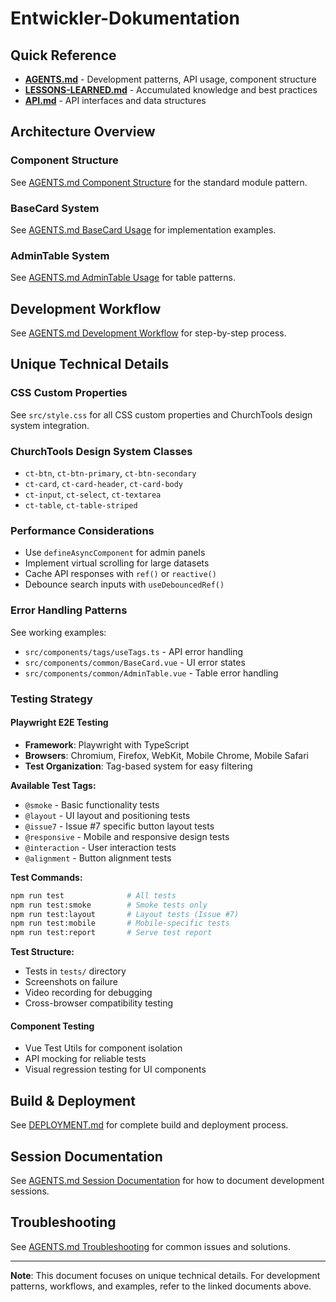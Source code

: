 # Entwickler-Dokumentation

## Quick Reference

- **[AGENTS.md](../AGENTS.md)** - Development patterns, API usage, component structure
- **[LESSONS-LEARNED.md](./LESSONS-LEARNED.md)** - Accumulated knowledge and best practices
- **[API.md](./API.md)** - API interfaces and data structures

## Architecture Overview

### Component Structure

See [AGENTS.md Component Structure](../AGENTS.md#component-structure) for the standard module pattern.

### BaseCard System

See [AGENTS.md BaseCard Usage](../AGENTS.md#basecard-usage) for implementation examples.

### AdminTable System

See [AGENTS.md AdminTable Usage](../AGENTS.md#admintable-usage) for table patterns.

## Development Workflow

See [AGENTS.md Development Workflow](../AGENTS.md#development-workflow) for step-by-step process.

## Unique Technical Details

### CSS Custom Properties

See `src/style.css` for all CSS custom properties and ChurchTools design system integration.

### ChurchTools Design System Classes

- `ct-btn`, `ct-btn-primary`, `ct-btn-secondary`
- `ct-card`, `ct-card-header`, `ct-card-body`
- `ct-input`, `ct-select`, `ct-textarea`
- `ct-table`, `ct-table-striped`

### Performance Considerations

- Use `defineAsyncComponent` for admin panels
- Implement virtual scrolling for large datasets
- Cache API responses with `ref()` or `reactive()`
- Debounce search inputs with `useDebouncedRef()`

### Error Handling Patterns

See working examples:

- `src/components/tags/useTags.ts` - API error handling
- `src/components/common/BaseCard.vue` - UI error states
- `src/components/common/AdminTable.vue` - Table error handling

### Testing Strategy

#### Playwright E2E Testing

- **Framework**: Playwright with TypeScript
- **Browsers**: Chromium, Firefox, WebKit, Mobile Chrome, Mobile Safari
- **Test Organization**: Tag-based system for easy filtering

**Available Test Tags:**

- `@smoke` - Basic functionality tests
- `@layout` - UI layout and positioning tests
- `@issue7` - Issue #7 specific button layout tests
- `@responsive` - Mobile and responsive design tests
- `@interaction` - User interaction tests
- `@alignment` - Button alignment tests

**Test Commands:**

```bash
npm run test              # All tests
npm run test:smoke        # Smoke tests only
npm run test:layout       # Layout tests (Issue #7)
npm run test:mobile       # Mobile-specific tests
npm run test:report       # Serve test report
```

**Test Structure:**

- Tests in `tests/` directory
- Screenshots on failure
- Video recording for debugging
- Cross-browser compatibility testing

#### Component Testing

- Vue Test Utils for component isolation
- API mocking for reliable tests
- Visual regression testing for UI components

## Build & Deployment

See [DEPLOYMENT.md](./DEPLOYMENT.md) for complete build and deployment process.

## Session Documentation

See [AGENTS.md Session Documentation](../AGENTS.md#session-documentation) for how to document development sessions.

## Troubleshooting

See [AGENTS.md Troubleshooting](../AGENTS.md#troubleshooting) for common issues and solutions.

---

**Note**: This document focuses on unique technical details. For development patterns, workflows, and examples, refer to the linked documents above.
